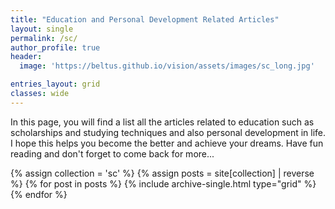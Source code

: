 ```yaml
---
title: "Education and Personal Development Related Articles"
layout: single
permalink: /sc/
author_profile: true
header:
  image: 'https://beltus.github.io/vision/assets/images/sc_long.jpg'

entries_layout: grid
classes: wide
---
```


In this page, you will find a list all the articles related to education such as scholarships and studying techniques and also personal development in life. I hope this helps you become the better and achieve your dreams. Have fun reading and don't forget to come back for more...


<div class="grid__wrapper">
  {% assign collection = 'sc' %}
  {% assign posts = site[collection] | reverse %}
  {% for post in posts %}
    {% include archive-single.html type="grid" %}
  {% endfor %}
</div>
